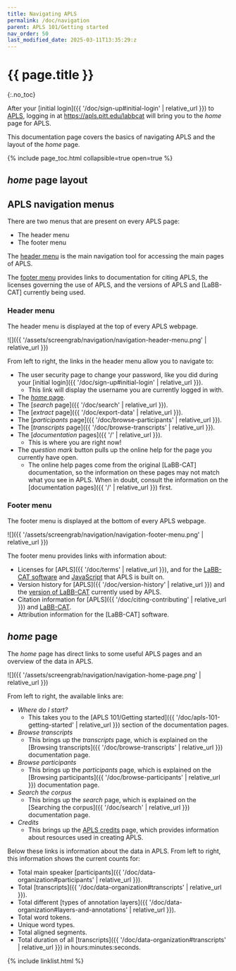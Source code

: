 ```yaml
---
title: Navigating APLS
permalink: /doc/navigation
parent: APLS 101/Getting started
nav_order: 50
last_modified_date: 2025-03-11T13:35:29:z
---
```


# {{ page.title }}
{:.no_toc}

After your [initial login]({{ '/doc/sign-up#initial-login' | relative_url }}) to [APLS](https://apls.pitt.edu/labbcat/), logging in at <https://apls.pitt.edu/labbcat> will bring you to the _home_ page for APLS.

This documentation page covers the basics of navigating APLS and the layout of the _home_ page.

{% include page_toc.html collapsible=true open=true %}

## _home_ page layout

<!-- creating blank section for Dan to add screengrabs and such -->

## APLS navigation menus

There are two menus that are present on every APLS page:

- The <span class="keyterm">header menu</span>
- The <span class="keyterm">footer menu</span>

The [header menu](#header-menu) is the main navigation tool for accessing the main pages of APLS.

The [footer menu](#footer-menu) provides links to documentation for citing APLS, the licenses governing the use of APLS, and the versions of APLS and [LaBB-CAT] currently being used.

### Header menu

The <span class="keyterm">header menu</span> is displayed at the top of every APLS webpage.

![]({{ '/assets/screengrab/navigation/navigation-header-menu.png' | relative_url }})

From left to right, the links in the <span class="keyterm">header menu</span> allow you to navigate to:

- The user security page to change your password, like you did during your [initial login]({{ '/doc/sign-up#initial-login' | relative_url }}).
  - This link will display the username you are currently logged in with.
- The [_home_ page](#home-page).
- The [_search_ page]({{ '/doc/search' | relative_url }}).
- The [_extract_ page]({{ '/doc/export-data' | relative_url }}).
- The [_participants_ page]({{ '/doc/browse-participants' | relative_url }}).
- The [_transcripts_ page]({{ '/doc/browse-transcripts' | relative_url }}).
- The [_documentation_ pages]({{ '/' | relative_url }}).
  - This is where you are right now!
- The *question mark* button pulls up the online help for the page you currently have open.
  - The online help pages come from the original [LaBB-CAT] documentation, so the information on these pages may not match what you see in APLS.
    When in doubt, consult the information on the [documentation pages]({{ '/' | relative_url }}) first.

### Footer menu

The <span class="keyterm">footer menu</span> is displayed at the bottom of every APLS webpage.

![]({{ '/assets/screengrab/navigation/navigation-footer-menu.png' | relative_url }})

The <span class="keyterm">footer menu</span> provides links with information about:

- Licenses for [APLS]({{ '/doc/terms' | relative_url }}), and for the [LaBB-CAT software](https://apls.pitt.edu/labbcat/agpl.txt) and [JavaScript](https://apls.pitt.edu/labbcat/credits#jslicense-labels1) that APLS is built on.
- Version history for [APLS]({{ '/doc/version-history' | relative_url }}) and the [version of LaBB-CAT](https://apls.pitt.edu/labbcat/version) currently used by APLS.
- Citation information for [APLS]({{ '/doc/citing-contributing' | relative_url }}) and [LaBB-CAT](https://labbcat.canterbury.ac.nz/howto/cite).
- Attribution information for the [LaBB-CAT] software.

## _home_ page

The _home_ page has direct links to some useful APLS pages and an overview of the data in APLS.

![]({{ '/assets/screengrab/navigation/navigation-home-page.png' | relative_url }})

From left to right, the available links are:

- *Where do I start?*
  - This takes you to the [APLS 101/Getting started]({{ '/doc/apls-101-getting-started' | relative_url }}) section of the documentation pages.
- *Browse transcripts*
  - This brings up the _transcripts_ page, which is explained on the [Browsing transcripts]({{ '/doc/browse-transcripts' | relative_url }}) documentation page.
- *Browse participants*
  - This brings up the _participants_ page, which is explained on the [Browsing participants]({{ '/doc/browse-participants' | relative_url }}) documentation page.
- *Search the corpus*
  - This brings up the _search_ page, which is explained on the [Searching the corpus]({{ '/doc/search' | relative_url }}) documentation page.
- *Credits*
  - This brings up the [APLS credits](https://apls.pitt.edu/labbcat/credits) page, which provides information about resources used in creating APLS.

Below these links is information about the data in APLS.
From left to right, this information shows the current counts for:

- Total main speaker [participants]({{ '/doc/data-organization#participants' | relative_url }}).
- Total [transcripts]({{ '/doc/data-organization#transcripts' | relative_url }}).
- Total different [types of annotation layers]({{ '/doc/data-organization#layers-and-annotations' | relative_url }}).
- Total <span class="layer">word</span> tokens.
- Unique <span class="layer">word</span> types.
- Total aligned <span class="layer">segment</span>s.
- Total <span class="transcript-attr">duration</span> of all [transcripts]({{ '/doc/data-organization#transcripts' | relative_url }}) in hours:minutes:seconds.

{% include linklist.html %}

